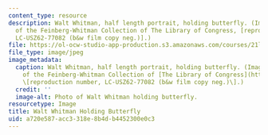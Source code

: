 ```yaml
---
content_type: resource
description: Walt Whitman, half length portrait, holding butterfly. (Image courtesy
  of the Feinberg-Whitman Collection of The Library of Congress, [reproduction number,
  LC-USZ62-77082 (b&w film copy neg.)].)
file: https://ol-ocw-studio-app-production.s3.amazonaws.com/courses/21l-701-literary-interpretation-literature-and-photography-the-image-fall-2005/a720e587acc3318e8b4db4452300e0c3_21l-701f05.jpg
file_type: image/jpeg
image_metadata:
  caption: Walt Whitman, half length portrait, holding butterfly. (Image courtesy
    of the Feinberg-Whitman Collection of [The Library of Congress](http://www.loc.gov/rr/print/),
    \[reproduction number, LC-USZ62-77082 (b&w film copy neg.)\].)
  credit: ''
  image-alt: Photo of Walt Whitman holding butterfly.
resourcetype: Image
title: Walt Whitman Holding Butterfly
uid: a720e587-acc3-318e-8b4d-b4452300e0c3
---
```

